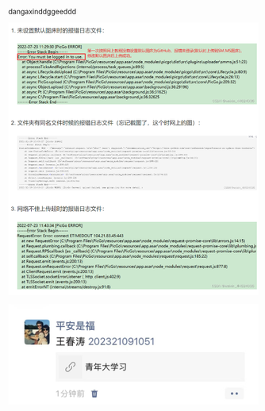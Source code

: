 dangaxinddggeeddd

![](https://raw.githubusercontent.com/giaoge2602/images/main/202411090304137.png?token=BDSPFR6SNP2THKYITOSZLDDHFZQP2)

![image-20241109031104826](https://raw.githubusercontent.com/giaoge2602/images/main/202411090311510.png?token=BDSPFR2LJH3IX7WWUZTN2ULHFZRIS)